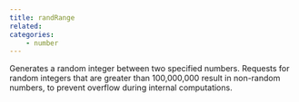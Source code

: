 ```yaml
---
title: randRange
related:
categories:
    - number
---
```


Generates a random integer between two specified numbers.
        Requests for random integers that are greater than 100,000,000
        result in non-random numbers, to prevent overflow during
        internal computations.